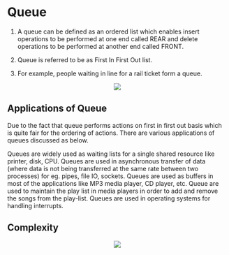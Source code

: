 # Queue

1. A queue can be defined as an ordered list which enables insert operations to be performed at one end called REAR and delete operations to be performed at another end called FRONT.

2. Queue is referred to be as First In First Out list.

3. For example, people waiting in line for a rail ticket form a queue.

<p align="center">
  <img  src="https://static.javatpoint.com/ds/images/queue.png">
</p>

## Applications of Queue
Due to the fact that queue performs actions on first in first out basis which is quite fair for the ordering of actions. There are various applications of queues discussed as below.

Queues are widely used as waiting lists for a single shared resource like printer, disk, CPU.
Queues are used in asynchronous transfer of data (where data is not being transferred at the same rate between two processes) for eg. pipes, file IO, sockets.
Queues are used as buffers in most of the applications like MP3 media player, CD player, etc.
Queue are used to maintain the play list in media players in order to add and remove the songs from the play-list.
Queues are used in operating systems for handling interrupts.

## Complexity

<p align="center">
  <img  src="https://i.ibb.co/4pqGHj5/table.jpg">
</p>

